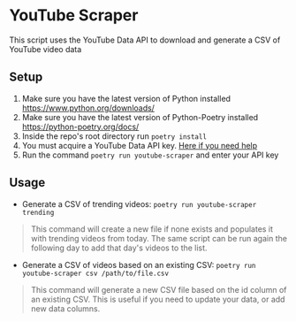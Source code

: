 # YouTube Scraper
This script uses the YouTube Data API to download and generate a CSV of YouTube video data

## Setup
1. Make sure you have the latest version of Python installed https://www.python.org/downloads/
2. Make sure you have the latest version of Python-Poetry installed https://python-poetry.org/docs/
3. Inside the repo's root directory run `poetry install`
4. You must acquire a YouTube Data API key. [Here if you need help](https://developers.google.com/youtube/registering_an_application)
5. Run the command `poetry run youtube-scraper` and enter your API key

## Usage
* Generate a CSV of trending videos: `poetry run youtube-scraper trending`
> This command will create a new file if none exists and populates it with trending videos from today. The same script can be run again the following day to add that day's videos to the list.
* Generate a CSV of videos based on an existing CSV: `poetry run youtube-scraper csv /path/to/file.csv`
> This command will generate a new CSV file based on the id column of an existing CSV. This is useful if you need to update your data, or add new data columns.